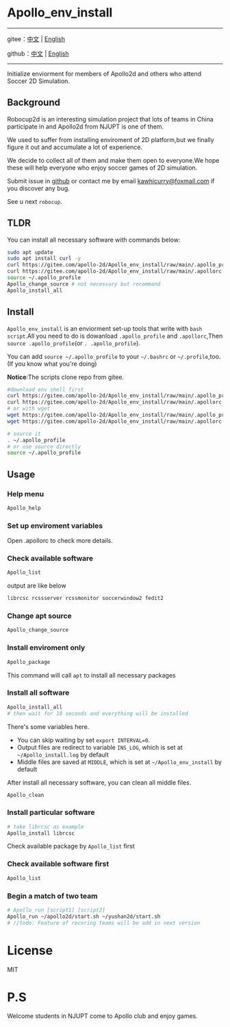 # Apollo_env_install

---

gitee：[中文](https://gitee.com/apollo-2d/Apollo_env_install/tree/main) | [English](https://gitee.com/apollo-2d/Apollo_env_install/blob/main/README.md)

github：[中文](https://github.com/Apollo2d/Apollo_env_install/blob/main/README.cn.md) | [English](https://github.com/Apollo2d/Apollo_env_install)

---

Initialize enviorment for members of Apollo2d and others who attend Soccer 2D Simulation.

## Background
Robocup2d is an interesting simulation project that lots of teams in China participate in and Apollo2d from NJUPT is one of them.

We used to suffer from installing enviroment of 2D platform,but we finally figure it out and accumulate a lot of experience.

We decide to collect all of them and make them open to everyone.We hope these will help everyone who enjoy soccer games of 2D simulation.

Submit issue in [github](https://github.com/Apollo2d/Apollo_env_install) or contact me by email <kawhicurry@foxmail.com> if you discover any bug.

See u next `robocup`.

## TLDR
You can install all necessary software with commands below:
```bash
sudo apt update
sudo apt install curl -y
curl https://gitee.com/apollo-2d/Apollo_env_install/raw/main/.apollo_profile > ~/.apollo_profile
curl https://gitee.com/apollo-2d/Apollo_env_install/raw/main/.apollorc > ~/.apollorc
source ~/.apollo_profile
Apollo_change_source # not necessary but recommand
Apollo_install_all
```

## Install
`Apollo_env_install` is an enviorment set-up tools that write with `bash script`.All you need to do is dowanload `.apollo_profile` and `.apollorc`,Then `source .apollo_profile`(or `. .apollo_profile`).

You can add `source ~/.apollo_profile` to your `~/.bashrc` or `~/.profile`,too.(If you know what you're doing)

**Notice**:The scripts clone repo from gitee.
```bash
#download env shell first
curl https://gitee.com/apollo-2d/Apollo_env_install/raw/main/.apollo_profile > ~/.apollo_profile
curl https://gitee.com/apollo-2d/Apollo_env_install/raw/main/.apollorc > ~/.apollorc
# or with wget
wget https://gitee.com/apollo-2d/Apollo_env_install/raw/main/.apollo_profile -O ~/.apoll_profile
wget https://gitee.com/apollo-2d/Apollo_env_install/raw/main/.apollorc -O ~/.apollrc

# source it
. ~/.apollo_profile
# or use source directly
source ~/.apollo_profile
```

## Usage

### Help menu
```bash
Apollo_help
```

### Set up enviroment variables
Open .apollorc to check more details.

### Check available software
```bash
Apollo_list
```
output are like below
```bash
librcsc rcssserver rcssmonitor soccerwindow2 fedit2
```

### Change apt source
```bash
Apollo_change_source
```

### Install enviroment only
```bash
Apollo_package
```
This command will call `apt` to install all necessary packages

### Install all software
```bash
Apollo_install_all
# then wait for 10 seconds and everything will be installed
```
There's some variables here.
- You can skip waiting by set `export INTERVAL=0`.
- Output files are redirect to variable `INS_LOG`, which is set at `~/Apollo_install.log` by default
- Middle files are saved at `MIDDLE`, which is set at `~/Apollo_env_install` by default

After install all necessary software, you can clean all middle files.
```bash
Apollo_clean
```

### Install particular software
```bash
# take librcsc as example
Apollo_install librcsc
```
Check available package by `Apollo_list` first

### Check available software first
```bash
Apollo_list
```

### Begin a match of two team
```bash
# Apollo_run [script1] [script2]
Apollo_run ~/apollo2d/start.sh ~/yushan2d/start.sh
# //todo: Feature of recoring teams will be add in next version
```

# License
MIT

# P.S
Welcome students in NJUPT come to Apollo club and enjoy games.
